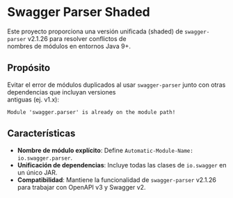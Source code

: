 # Swagger Parser Shaded

Este proyecto proporciona una versión unificada (shaded) de `swagger-parser` v2.1.26 para resolver conflictos de  
nombres de módulos en entornos Java 9+.

## Propósito

Evitar el error de módulos duplicados al usar `swagger-parser` junto con otras dependencias que incluyan versiones  
antiguas (ej. v1.x):
```
Module 'swagger.parser' is already on the module path!
```

## Características

- **Nombre de módulo explícito**: Define `Automatic-Module-Name: io.swagger.parser`.
- **Unificación de dependencias**: Incluye todas las clases de `io.swagger` en un único JAR.
- **Compatibilidad**: Mantiene la funcionalidad de `swagger-parser` v2.1.26 para trabajar con OpenAPI v3 y Swagger v2.

